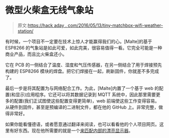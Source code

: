 # 微型火柴盒无线气象站

> 原文:[https://hack aday . com/2016/05/13/tiny-matchbox-wifi-weather-station/](https://hackaday.com/2016/05/13/tiny-matchbox-wifi-weather-station/)

有时候，一个项目不一定要在技术上惊人才能赢得我们的心。[Malte]的基于 ESP8266 的气象站是如此可爱，如此完美，很容易值得一看。它完全可能是一种商业产品，而且比火柴盒还小。

它在 PCB 的一侧结合了温度、湿度和气压传感器，在另一侧结合了用于焊接预先构建的 ESP8266 模块的焊盘。把它们焊接在一起，刷新固件，你就差不多完成了。

最后一步是将其配置为与网络配合工作。为此，[Malte]内置了一个基于 web 的配置(和显示)应用程序。它还可以将其数据记录到 MQTT 系统中，因此那里需要更多的配置(我们正试图使这些配置变得更简单)，web 前端使这些工作变得容易。从硬件到固件，甚至是预编译的二进制文件，都在他的 GitHub 上。非常完整，做得非常好。

如果你能看懂德语，或者愿意通过翻译来阅读，也可以看看他的个人项目网页。这里有好东西。现在他所需要的就是一个[来匹配内部的漂亮显示器](http://hackaday.com/2016/03/27/beautiful-weather-station-uses-acrylic-rgb-led-and-and-esp8266/)。